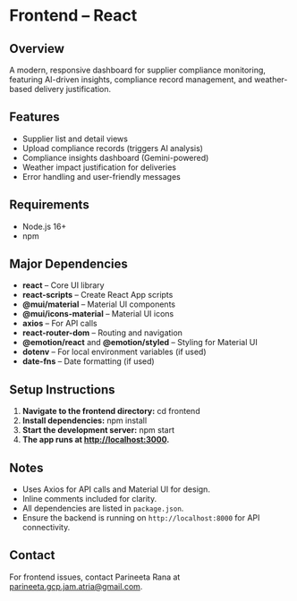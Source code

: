 # Frontend – React

## Overview
A modern, responsive dashboard for supplier compliance monitoring, featuring AI-driven insights, compliance record management, and weather-based delivery justification.


## Features
- Supplier list and detail views
- Upload compliance records (triggers AI analysis)
- Compliance insights dashboard (Gemini-powered)
- Weather impact justification for deliveries
- Error handling and user-friendly messages


## Requirements
- Node.js 16+
- npm

## Major Dependencies
- **react** – Core UI library
- **react-scripts** – Create React App scripts
- **@mui/material** – Material UI components
- **@mui/icons-material** – Material UI icons
- **axios** – For API calls
- **react-router-dom** – Routing and navigation
- **@emotion/react** and **@emotion/styled** – Styling for Material UI
- **dotenv** – For local environment variables (if used)
- **date-fns** – Date formatting (if used)


## Setup Instructions
1. **Navigate to the frontend directory:**
cd frontend
2. **Install dependencies:**
npm install
3. **Start the development server:**
npm start
4. **The app runs at [http://localhost:3000](http://localhost:3000).**


## Notes
- Uses Axios for API calls and Material UI for design.
- Inline comments included for clarity.
- All dependencies are listed in `package.json`.
- Ensure the backend is running on `http://localhost:8000` for API connectivity.

## Contact

For frontend issues, contact Parineeta Rana at parineeta.gcp.jam.atria@gmail.com.